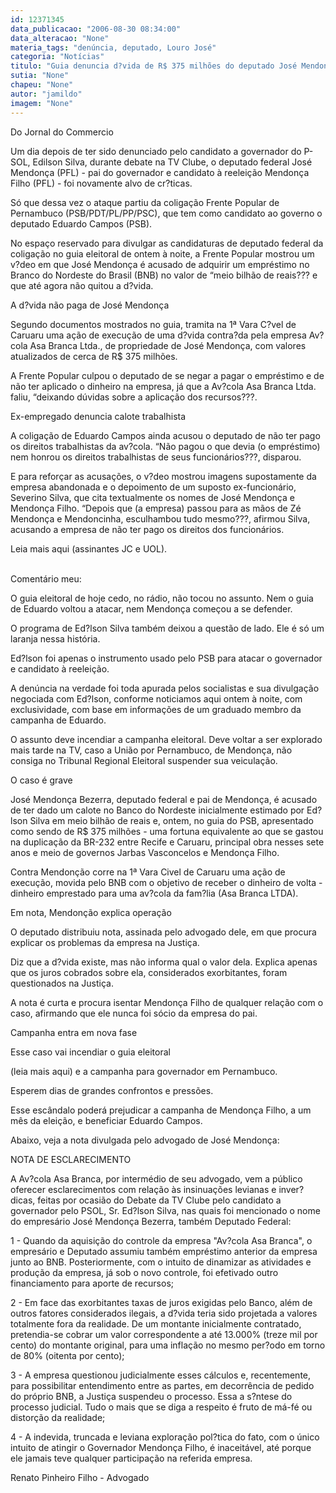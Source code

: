```yaml
---
id: 12371345
data_publicacao: "2006-08-30 08:34:00"
data_alteracao: "None"
materia_tags: "denúncia, deputado, Louro José"
categoria: "Notícias"
titulo: "Guia denuncia d?vida de R$ 375 milhões do deputado José Mendonça"
sutia: "None"
chapeu: "None"
autor: "jamildo"
imagem: "None"
---
```

<p>Do Jornal do Commercio</p>
<p>Um dia depois de ter sido denunciado pelo candidato a governador do P-SOL, Edilson Silva, durante debate na TV Clube, o deputado federal Jos&eacute; Mendon&ccedil;a (PFL) - pai do governador e candidato &agrave; reelei&ccedil;&atilde;o Mendon&ccedil;a Filho (PFL) - foi novamente alvo de cr?ticas.</p>
<p>S&oacute; que dessa vez o ataque partiu da coliga&ccedil;&atilde;o Frente Popular de Pernambuco (PSB/PDT/PL/PP/PSC), que tem como candidato ao governo o deputado Eduardo Campos (PSB).</p>
<p>No espa&ccedil;o reservado para divulgar as candidaturas de deputado federal da coliga&ccedil;&atilde;o no guia eleitoral de ontem &agrave; noite, a Frente Popular mostrou um v?deo em que Jos&eacute; Mendon&ccedil;a &eacute; acusado de adquirir um empr&eacute;stimo no Branco do Nordeste do Brasil (BNB) no valor de &ldquo;meio bilh&atilde;o de reais??? e que at&eacute; agora n&atilde;o quitou a d?vida.</p>
<p>A d?vida n&atilde;o paga de Jos&eacute; Mendon&ccedil;a</p>
<p>Segundo documentos mostrados no guia, tramita na 1&ordf; Vara C?vel de Caruaru uma a&ccedil;&atilde;o de execu&ccedil;&atilde;o de uma d?vida contra?da pela empresa Av?cola Asa Branca Ltda., de propriedade de Jos&eacute; Mendon&ccedil;a, com valores atualizados de cerca de R$ 375 milh&otilde;es.</p>
<p>A Frente Popular culpou o deputado de se negar a pagar o empr&eacute;stimo e de n&atilde;o ter aplicado o dinheiro na empresa, j&aacute; que a Av?cola Asa Branca Ltda. faliu, &ldquo;deixando d&uacute;vidas sobre a aplica&ccedil;&atilde;o dos recursos???.</p>
<p>Ex-empregado denuncia calote trabalhista</p>
<p>A coliga&ccedil;&atilde;o de Eduardo Campos ainda acusou o deputado de n&atilde;o ter pago os direitos trabalhistas da av?cola. &ldquo;N&atilde;o pagou o que devia (o empr&eacute;stimo) nem honrou os direitos trabalhistas de seus funcion&aacute;rios???, disparou.</p>
<p>E para refor&ccedil;ar as acusa&ccedil;&otilde;es, o v?deo mostrou imagens supostamente da empresa abandonada e o depoimento de um suposto ex-funcion&aacute;rio, Severino Silva, que cita textualmente os nomes de Jos&eacute; Mendon&ccedil;a e Mendon&ccedil;a Filho. &ldquo;Depois que (a empresa) passou para as m&atilde;os de Z&eacute; Mendon&ccedil;a e Mendoncinha, esculhambou tudo mesmo???, afirmou Silva, acusando a empresa de n&atilde;o ter pago os direitos dos funcion&aacute;rios.</p>
<p>Leia mais aqui (assinantes JC e UOL).</p>
<p><br />Coment&aacute;rio meu:</p>
<p>O guia eleitoral de hoje cedo, no r&aacute;dio, n&atilde;o tocou no assunto. Nem o guia de Eduardo voltou a atacar, nem Mendon&ccedil;a come&ccedil;ou a se defender.</p>
<p>O programa de Ed?lson Silva tamb&eacute;m deixou a quest&atilde;o de lado. Ele &eacute; s&oacute; um laranja nessa hist&oacute;ria.</p>
<p>Ed?lson foi apenas o instrumento usado pelo PSB para atacar o governador e candidato &agrave; reelei&ccedil;&atilde;o.</p>
<p>A den&uacute;ncia na verdade foi toda apurada pelos socialistas e sua divulga&ccedil;&atilde;o negociada com Ed?lson, conforme noticiamos aqui ontem &agrave; noite, com exclusividade, com base em informa&ccedil;&otilde;es de um graduado membro da campanha de Eduardo.</p>
<p>O assunto deve incendiar a campanha eleitoral. Deve voltar a ser explorado mais tarde na TV, caso a Uni&atilde;o por Pernambuco, de Mendon&ccedil;a, n&atilde;o consiga no Tribunal Regional Eleitoral suspender sua veicula&ccedil;&atilde;o.</p>
<p>O caso &eacute; grave</p>
<p>Jos&eacute; Mendon&ccedil;a Bezerra, deputado federal e pai de Mendon&ccedil;a, &eacute; acusado de ter dado um calote no Banco do Nordeste inicialmente estimado por Ed?lson Silva em meio bilh&atilde;o de reais e, ontem, no guia do PSB, apresentado como sendo de R$ 375 milh&otilde;es - uma fortuna equivalente ao que se gastou na duplica&ccedil;&atilde;o da BR-232 entre Recife e Caruaru, principal obra nesses sete anos e meio de governos Jarbas Vasconcelos e Mendon&ccedil;a Filho.</p>
<p>Contra Mendon&ccedil;&atilde;o corre na 1&ordf; Vara Civel de Caruaru uma a&ccedil;&atilde;o de execu&ccedil;&atilde;o, movida pelo BNB com o objetivo de receber o dinheiro de volta - dinheiro emprestado para uma av?cola da fam?lia (Asa Branca LTDA).</p>
<p>Em nota, Mendon&ccedil;&atilde;o explica opera&ccedil;&atilde;o</p>
<p>O deputado distribuiu nota, assinada pelo advogado dele, em que procura explicar os problemas da empresa na Justi&ccedil;a.</p>
<p>Diz que a d?vida existe, mas n&atilde;o informa qual o valor dela. Explica apenas que os juros cobrados sobre ela, considerados exorbitantes, foram questionados na Justi&ccedil;a.</p>
<p>A nota &eacute; curta e procura isentar Mendon&ccedil;a Filho de qualquer rela&ccedil;&atilde;o com o caso, afirmando que ele nunca foi s&oacute;cio da empresa do pai.</p>
<p>Campanha entra em nova fase</p>
<p>Esse caso vai incendiar o guia eleitoral</p>
<p>(leia mais aqui) e a campanha para governador em Pernambuco.</p>
<p>Esperem dias de grandes confrontos e press&otilde;es.</p>
<p>Esse esc&acirc;ndalo poder&aacute; prejudicar a campanha de Mendon&ccedil;a Filho, a um m&ecirc;s da elei&ccedil;&atilde;o, e beneficiar Eduardo Campos.</p>
<p>Abaixo, veja a nota divulgada pelo advogado de Jos&eacute; Mendon&ccedil;a:</p>
<p>NOTA DE ESCLARECIMENTO</p>
<p>A Av?cola Asa Branca, por interm&eacute;dio de seu advogado, vem a p&uacute;blico oferecer esclarecimentos com rela&ccedil;&atilde;o &agrave;s insinua&ccedil;&otilde;es levianas e inver?dicas, feitas por ocasi&atilde;o do Debate da TV Clube pelo candidato a governador pelo PSOL, Sr. Ed?lson Silva, nas quais foi mencionado o nome do empres&aacute;rio Jos&eacute; Mendon&ccedil;a Bezerra, tamb&eacute;m Deputado Federal:</p>
<p>1 - Quando da aquisi&ccedil;&atilde;o do controle da empresa "Av?cola Asa Branca", o empres&aacute;rio e Deputado assumiu tamb&eacute;m empr&eacute;stimo anterior da empresa junto ao BNB. Posteriormente, com o intuito de dinamizar as atividades e produ&ccedil;&atilde;o da empresa, j&aacute; sob o novo controle, foi efetivado outro financiamento para aporte de recursos;</p>
<p>2 - Em face das exorbitantes taxas de juros exigidas pelo Banco, al&eacute;m de outros fatores considerados ilegais, a d?vida teria sido projetada a valores totalmente fora da realidade. De um montante inicialmente contratado, pretendia-se cobrar um valor correspondente a at&eacute; 13.000% (treze mil por cento) do montante original, para uma infla&ccedil;&atilde;o no mesmo per?odo em torno de 80% (oitenta por cento);</p>
<p>3 - A empresa questionou judicialmente esses c&aacute;lculos e, recentemente, para possibilitar entendimento entre as partes, em decorr&ecirc;ncia de pedido do pr&oacute;prio BNB, a Justi&ccedil;a suspendeu o processo. Essa a s?ntese do processo judicial. Tudo o mais que se diga a respeito &eacute; fruto de m&aacute;-f&eacute; ou distor&ccedil;&atilde;o da realidade;</p>
<p>4 - A indevida, truncada e leviana explora&ccedil;&atilde;o pol?tica do fato, com o &uacute;nico intuito de atingir o Governador Mendon&ccedil;a Filho, &eacute; inaceit&aacute;vel, at&eacute; porque ele jamais teve qualquer participa&ccedil;&atilde;o na referida empresa.</p>
<p>Renato Pinheiro Filho - Advogado</p>
